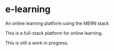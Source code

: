 # e-learning
An online learning platform using the MERN stack

This is a full-stack platform for online learning.

This is still a work in progress.
